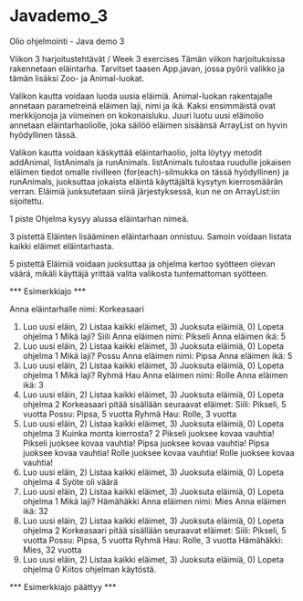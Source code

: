 # Javademo_3
Olio ohjelmointi - Java demo 3

Viikon 3 harjoitustehtävät / Week 3 exercises
Tämän viikon harjoituksissa rakennetaan eläintarha. Tarvitset taasen App.javan, jossa pyörii valikko ja tämän lisäksi Zoo- ja Animal-luokat.

Valikon kautta voidaan luoda uusia eläimiä. Animal-luokan rakentajalle annetaan parametreinä eläimen laji, nimi ja ikä. Kaksi ensimmäistä ovat merkkijonoja ja viimeinen on kokonaisluku. Juuri luotu uusi eläinolio annetaan eläintarhaoliolle, joka säilöö eläimen sisäänsä ArrayList on hyvin hyödyllinen tässä.

Valikon kautta voidaan käskyttää eläintarhaolio, jolta löytyy metodit addAnimal, listAnimals ja runAnimals. listAnimals tulostaa ruudulle jokaisen eläimen tiedot omalle rivilleen (for(each)-silmukka on tässä hyödyllinen) ja runAnimals, juoksuttaa jokaista eläintä käyttäjältä kysytyn kierrosmäärän verran. Eläimiä juoksutetaan siinä järjestyksessä, kun ne on ArrayList:iin sijoitettu.


1 piste
Ohjelma kysyy alussa eläintarhan nimeä.


3 pistettä
Eläinten lisääminen eläintarhaan onnistuu. Samoin voidaan listata kaikki eläimet eläintarhasta.


5 pistettä
Eläimiä voidaan juoksuttaa ja ohjelma kertoo syötteen olevan väärä, mikäli käyttäjä yrittää valita valikosta tuntemattoman syötteen.


*** Esimerkkiajo ***

Anna eläintarhalle nimi:
Korkeasaari
1) Luo uusi eläin, 2) Listaa kaikki eläimet, 3) Juoksuta eläimiä, 0) Lopeta ohjelma
1
Mikä laji?
Siili
Anna eläimen nimi:
Pikseli
Anna eläimen ikä:
5
1) Luo uusi eläin, 2) Listaa kaikki eläimet, 3) Juoksuta eläimiä, 0) Lopeta ohjelma
1
Mikä laji?
Possu
Anna eläimen nimi:
Pipsa
Anna eläimen ikä:
5
1) Luo uusi eläin, 2) Listaa kaikki eläimet, 3) Juoksuta eläimiä, 0) Lopeta ohjelma
1
Mikä laji?
Ryhmä Hau
Anna eläimen nimi:
Rolle
Anna eläimen ikä:
3
1) Luo uusi eläin, 2) Listaa kaikki eläimet, 3) Juoksuta eläimiä, 0) Lopeta ohjelma
2
Korkeasaari pitää sisällään seuraavat eläimet:
Siili: Pikseli, 5 vuotta
Possu: Pipsa, 5 vuotta
Ryhmä Hau: Rolle, 3 vuotta
1) Luo uusi eläin, 2) Listaa kaikki eläimet, 3) Juoksuta eläimiä, 0) Lopeta ohjelma
3
Kuinka monta kierrosta?
2
Pikseli juoksee kovaa vauhtia!
Pikseli juoksee kovaa vauhtia!
Pipsa juoksee kovaa vauhtia!
Pipsa juoksee kovaa vauhtia!
Rolle juoksee kovaa vauhtia!
Rolle juoksee kovaa vauhtia!
1) Luo uusi eläin, 2) Listaa kaikki eläimet, 3) Juoksuta eläimiä, 0) Lopeta ohjelma
4
Syöte oli väärä
1) Luo uusi eläin, 2) Listaa kaikki eläimet, 3) Juoksuta eläimiä, 0) Lopeta ohjelma
1
Mikä laji?
Hämähäkki
Anna eläimen nimi:
Mies
Anna eläimen ikä:
32
1) Luo uusi eläin, 2) Listaa kaikki eläimet, 3) Juoksuta eläimiä, 0) Lopeta ohjelma
2
Korkeasaari pitää sisällään seuraavat eläimet:
Siili: Pikseli, 5 vuotta
Possu: Pipsa, 5 vuotta
Ryhmä Hau: Rolle, 3 vuotta
Hämähäkki: Mies, 32 vuotta
1) Luo uusi eläin, 2) Listaa kaikki eläimet, 3) Juoksuta eläimiä, 0) Lopeta ohjelma
0
Kiitos ohjelman käytöstä.

*** Esimerkkiajo päättyy ***
